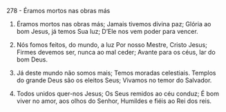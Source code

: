 278 - Éramos mortos nas obras más

1. Éramos mortos nas obras más;
   Jamais tivemos divina paz;
   Glória ao bom Jesus, já temos Sua luz;
   D’Ele nos vem poder para vencer.

2. Nós fomos feitos, do mundo, a luz
   Por nosso Mestre, Cristo Jesus;
   Firmes devemos ser, nunca ao mal ceder;
   Avante para os céus, lar do bom Deus.

3. Já deste mundo não somos mais;
   Temos moradas celestiais.
   Templos do grande Deus são os eleitos Seus;
   Vivamos no temor do Salvador.

4. Todos unidos quer-nos Jesus;
   Os Seus remidos ao céu conduz;
   É bom viver no amor, aos olhos do Senhor,
   Humildes e fiéis ao Rei dos reis.
